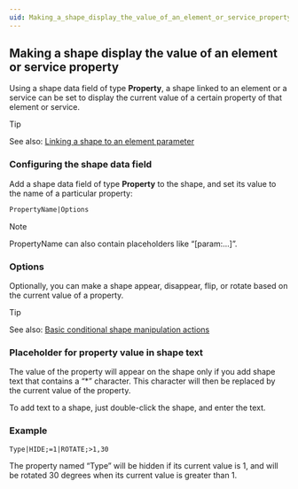 ```yaml
---
uid: Making_a_shape_display_the_value_of_an_element_or_service_property
---
```


## Making a shape display the value of an element or service property

Using a shape data field of type **Property**, a shape linked to an element or a service can be set to display the current value of a certain property of that element or service.

> [!TIP]
> See also:
> [Linking a shape to an element parameter](xref:Linking_a_shape_to_an_element_parameter)

### Configuring the shape data field

Add a shape data field of type **Property** to the shape, and set its value to the name of a particular property:

```txt
PropertyName|Options
```

> [!NOTE]
> PropertyName can also contain placeholders like “\[param:...\]”.

### Options

Optionally, you can make a shape appear, disappear, flip, or rotate based on the current value of a property.

> [!TIP]
> See also:
> [Basic conditional shape manipulation actions](xref:Basic_conditional_shape_manipulation_actions)

### Placeholder for property value in shape text

The value of the property will appear on the shape only if you add shape text that contains a “\*” character. This character will then be replaced by the current value of the property.

To add text to a shape, just double-click the shape, and enter the text.

### Example

```txt
Type|HIDE;=1|ROTATE;>1,30
```

The property named “Type” will be hidden if its current value is 1, and will be rotated 30 degrees when its current value is greater than 1.
